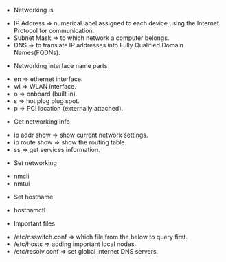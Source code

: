 - Networking is 
* IP Address  => numerical label assigned to each device using the Internet Protocol for communication.
* Subnet Mask => to which network a computer belongs.
* DNS => to translate IP addresses into Fully Qualified Domain Names(FQDNs).

- Networking interface name parts
* en => ethernet interface.
* wl => WLAN interface.
* o => onboard (built in).
* s => hot plog plug spot.
* p => PCI location (externally attached).

- Get networking info
* ip addr show => show current network settings.
* ip route show => show the routing table.
* ss => get services information.

- Set networking
* nmcli
* nmtui

- Set hostname
* hostnamctl 

- Important files
* /etc/nsswitch.conf => which file from the below to query first.
* /etc/hosts => adding important local nodes.
* /etc/resolv.conf => set global internet DNS servers.

